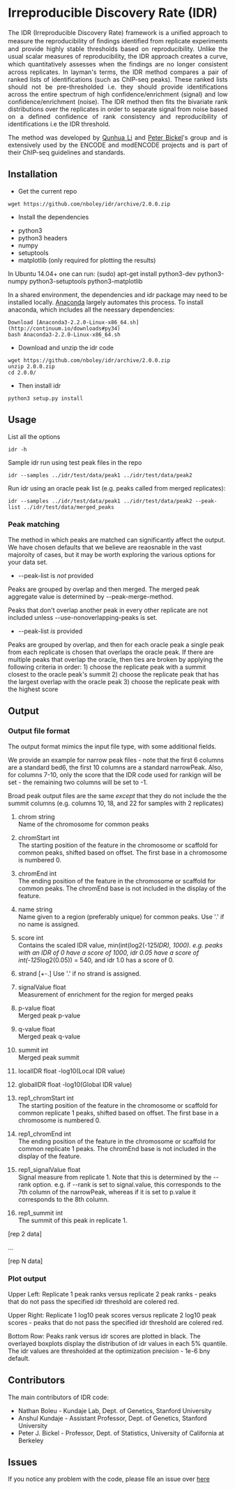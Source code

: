 Irreproducible Discovery Rate (IDR)
===

<p align="justify">The IDR (Irreproducible Discovery Rate) framework is a uniﬁed approach to measure the reproducibility of ﬁndings identiﬁed from replicate experiments and provide highly stable thresholds based on reproducibility. Unlike the usual scalar measures of reproducibility, the IDR approach creates a curve, which quantitatively assesses when the ﬁndings are no longer consistent across replicates. In layman's terms, the IDR method compares a pair of ranked lists of identifications (such as ChIP-seq peaks). These ranked lists should not be pre-thresholded i.e. they should provide identifications across the entire spectrum of high confidence/enrichment (signal) and low confidence/enrichment (noise). The IDR method then fits the bivariate rank distributions over the replicates in order to separate signal from noise based on a defined confidence of rank consistency and reproducibility of identifications i.e the IDR threshold.</p>

<p align="justify">The method was developed by <a href="http://www.personal.psu.edu/users/q/u/qul12/index.html">Qunhua Li</a> and <a href="http://www.stat.berkeley.edu/~bickel/">Peter Bickel</a>'s group and is extensively used by the ENCODE and modENCODE  projects and is part of their ChIP-seq guidelines and standards.</p>


Installation
------------

* Get the current repo
```
wget https://github.com/nboley/idr/archive/2.0.0.zip
```

* Install the dependencies
- python3
- python3 headers 
- numpy
- setuptools
- matplotlib (only required for plotting the results)

In Ubuntu 14.04+ one can run: 
(sudo) apt-get install python3-dev python3-numpy python3-setuptools python3-matplotlib

In a shared environment, the dependencies and idr package may need to be installed locally. [Anaconda](http://continuum.io/downloads#py34) largely automates this process. To install anaconda, which includes all the neessary dependencies:

```
Download [Anaconda3-2.2.0-Linux-x86_64.sh](http://continuum.io/downloads#py34) 
bash Anaconda3-2.2.0-Linux-x86_64.sh
```

* Download and unzip the idr code
```
wget https://github.com/nboley/idr/archive/2.0.0.zip
unzip 2.0.0.zip
cd 2.0.0/
```

* Then install idr 
```
python3 setup.py install
```

Usage
-----

List all the options
 
```
idr -h
```

Sample idr run using test peak files in the repo

```
idr --samples ../idr/test/data/peak1 ../idr/test/data/peak2
```

Run idr using an oracle peak list (e.g. peaks called from merged replicates):

```
idr --samples ../idr/test/data/peak1 ../idr/test/data/peak2 --peak-list ../idr/test/data/merged_peaks
```

### Peak matching

The method in which peaks are matched can significantly affect the output. We have chosen defaults that we believe are reaosnable in the vast majoroity of cases, but it may be worth exploring the various options for your data set.

* --peak-list is *not* provided

Peaks are grouped by overlap and then merged. The merged peak aggregate value is determined by --peak-merge-method. 

Peaks that don't overlap another peak in every other replicate are not included unless --use-nonoverlapping-peaks is set. 

* --peak-list *is* provided 

Peaks are grouped by overlap, and then for each oracle peak a single peak from each replicate is chosen that overlaps the oracle peak. If there are multiple peaks that overlap the oracle, then ties are broken by applying the following criteria in order: 1) choose the replicate peak with a summit closest to the oracle peak's summit 2) choose the replicate peak that has the largest overlap with the oracle peak 3) choose the replicate peak with the highest score

Output
------

### Output file format
The output format mimics the input file type, with some additional fields. 

We provide an example for narrow peak files - note that the first 6 columns
are a standard bed6, the first 10 columns are a standard narrowPeak. Also, 
for columns 7-10, only the score that the IDR code used for rankign 
will be set - the remaining two columns will be set to -1.

Broad peak 
output files are the same *except* that they do not include the the summit 
columns (e.g. columns 10, 18, and 22 for samples with 2 replicates)

1.  chrom             string  
Name of the chromosome for common peaks

2.  chromStart        int     
The starting position of the feature in the chromosome or scaffold for common 
peaks, shifted based on offset. The first base in a chromosome is numbered 0.

3.  chromEnd          int     
The ending position of the feature in the chromosome or scaffold for common 
peaks. The chromEnd base is not included in the display of the feature.

4.  name              string  
Name given to a region (preferably unique) for common peaks. Use '.' 
if no name is assigned.

5.  score             int     
Contains the scaled IDR value, min(int(log2(-125*IDR), 1000). e.g. peaks with 
an IDR of 0 have a score of 1000, idr 0.05 have a score of int(-125*log2(0.05))
= 540, and idr 1.0 has a score of 0.

6.  strand         [+-.]   Use '.' if no strand is assigned.

7.  signalValue       float   
Measurement of enrichment for the region for merged peaks

8.  p-value           float   
Merged peak p-value

9.  q-value           float   
Merged peak q-value

10. summit            int     
Merged peak summit

11. localIDR          float 
-log10(Local IDR value)

12. globalIDR         float 
-log10(Global IDR value)

13. rep1_chromStart   int     
The starting position of the feature in the chromosome or scaffold for common 
replicate 1 peaks, shifted based on offset. The first base in a chromosome is 
numbered 0.

14. rep1_chromEnd     int     
The ending position of the feature in the chromosome or scaffold for common 
replicate 1 peaks. The chromEnd base is not included in the display of the 
feature.

15. rep1_signalValue  float   
Signal measure from replicate 1. Note that this is determined by the --rank 
option. e.g. if --rank is set to signal.value, this corresponds to the 7th 
column of the narrowPeak, whereas if it is set to p.value it corresponds to
the 8th column. 

16. rep1_summit       int     
The summit of this peak in replicate 1. 

[rep 2 data]

...

[rep N data]


### Plot output

Upper Left: 
Replicate 1 peak ranks versus replicate 2 peak ranks - peaks that do not pass the specified idr threshold are colered red.

Upper Right: 
Replicate 1 log10 peak scores versus replicate 2 log10 peak scores - peaks that do not pass the specified idr threshold are colered red.

Bottom Row: 
Peaks rank versus idr scores are plotted in black. The overlayed boxplots display the distribution of idr values in each 5% quantile. The idr values are thresholded at the optimization precision - 1e-6 bny default.

Contributors
------------

The main contributors of IDR code:

  * Nathan Boleu        - Kundaje Lab, Dept. of Genetics, Stanford University
  * Anshul Kundaje      - Assistant Professor, Dept. of Genetics, Stanford University
  * Peter J. Bickel     - Professor, Dept. of Statistics, University of California at Berkeley

Issues
------

If you notice any problem with the code, please file an issue over [here](https://github.com/nboley/idr/issues)
